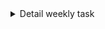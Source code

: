


<details>
<summary> Detail weekly task </summary>

### Tugas week 3

Buatlah slicing halaman web dari mockup dibawah ini menggunakan HTML CSS [ticketing](https://www.figma.com/design/M930Xuv5WTzpLcJvqNovUF/Fazztrack---Tickitz?node-id=0-1&p=f&t=YBAyRP8nKI2cBr2y-0)

Requirements:

1. HTML5 Semantik

2. Grid/flexbox

3. ExternalCSS

4. Media query

5. Responsive

6. Buat semirip mungkin sesuai figma

7. Upload ke github

8. Deploy ke vercel

Penggunakan Bahasa Inggris untuk nama class atau id

Upload/push tugas kamu ke github dan gunakan nama yang profesional

Presentasikan apa yang telah Anda lakukan dalam minggu ini

- Ceritakan tentang project yang kamu kerjakan

- Jelaskan apa itu konsep tentang (HTML, CSS, Responsive Web)

</details>